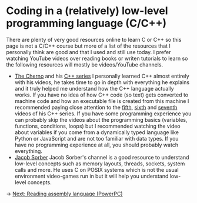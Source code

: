 # Coding in a (relatively) low-level programming language (C/C++)
There are plenty of very good resources online to learn C or C++ so this page is not a C/C++ course but more of a list of the resources that I personally think are good and that I used and still use today. I prefer watching YouTube videos over reading books or writen tutorials to learn so the following resources will mostly be videos/YouTube channels.

- [The Cherno](https://www.youtube.com/TheChernoProject) and his [C++ series](https://www.youtube.com/playlist?list=PLlrATfBNZ98dudnM48yfGUldqGD0S4FFb)
I personally learned C++ almost entirely with his videos, he takes time to go in depth with everything he explains and it truly helped me understand how the C++ language actually works. If you have no idea of how C++ code (so text) gets converted to machine code and how an executable file is created from this machine I recommended paying close attention to the [fifth](https://www.youtube.com/watch?v=SfGuIVzE_Os), [sixth](https://www.youtube.com/watch?v=3tIqpEmWMLI) and [seventh](https://www.youtube.com/watch?v=H4s55GgAg0I) videos of his C++ series. If you have some programming experience you can probably skip the videos about the programming basics (variables, functions, conditions, loops) but I recommended watching the video about variables if you come from a dynamically typed language like Python or JavaScript and are not too familiar with data types. If you have no programming experience at all, you should probably watch everything.
- [Jacob Sorber](https://www.youtube.com/jacobsorber)
Jacob Sorber's channel is a good resource to understand low-level concepts such as memory layouts, threads, sockets, system calls and more. He uses C on POSIX systems which is not the usual environment video-games run in but it will help you understand low-level concepts.

&rarr; [Next: Reading assembly language (PowerPC)](assembly.md)
